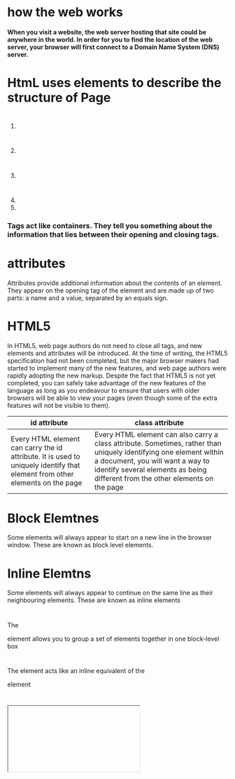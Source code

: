 # how the web works
#### When you visit a website, the web server hosting that site could be anywhere in the world. In order for you to find the location of the web server, your browser will first connect to a Domain Name System (DNS) server.

# HtmL uses elements to describe the structure of Page
1. <h1></h1>
2. <h2></h2>
3. <p></p>
4. <html></html>
5. <body></body>

### Tags act like containers. They tell you something about the information that lies between their opening and closing tags.

# attributes
Attributes provide additional information about the contents of an element. They appear on the opening tag of the element and are made up of two parts: a name and a value, separated by an equals sign.

# HTML5
In HTML5, web page authors do not need to close all tags, and new elements and attributes will be introduced. At the time of writing, the HTML5 specification had not been completed, but the major browser makers had started to implement many of the new features, and web page authors were rapidly adopting the new markup.
Despite the fact that HTML5 is not yet completed, you can safely take advantage of the new features of the language as long as you endeavour to ensure that users with older browsers will be able to view your pages (even though some of the extra features will not be visible to them).

id attribute | class attribute 
-------------|----------------
Every HTML element can carry the id attribute. It is used to uniquely identify that element from other elements on the page | Every HTML element can also carry a class attribute. Sometimes, rather than uniquely identifying one element within a document, you will want a way to identify several elements as being different from the other elements on the page

# Block Elemtnes
Some elements will always appear to start on a new line in the browser window. These are known as block level elements.

# Inline Elemtns 
Some elements will always appear to continue on the same line as their neighbouring elements. These are known as inline elements

# <div>
The <div> element allows you to group a set of elements together in one block-level box

# <span>
The <span> element acts like an inline equivalent of the <div> element

# <iframe>
An iframe is like a little window that has been cut into your page — and in that window you can see another page. The term iframe is an abbreviation of inline frame.
  
# <meta>
The <meta> element lives inside the <head> element and contains information about that web page.

# <nav>
The <nav> element is used to contain the major navigational blocks on the site such as the primary site navigation.
  
# <article>
The <article> element acts as a container for any section of a page that could stand alone and potentially be syndicated.

# <aside>
The <aside> element has two purposes, depending on whether it is inside an <article> element or not.

# <section>
The <section> element groups related content together, and typically each section would have its own heading.
  
# <hgroup>
The purpose of the <hgroup> element is to group together a set of one or more <h1> through <h6> elements so that they are treated as one single heading.
  
# <figure>
 It can be used to contain any content that is referenced from the main flow of an article (not just images)
  
#  <figcaption>
 provides a text decription for the content of the <figure> element.
 
# WireFrames
A wireframe is a simple sketch of the key information that needs to go on each page of a site. It shows the hierarchy of the information and how much space it might require.

# Process & Design:-
1. It's important to understand who your target audience  X is, why they would come to your site, what information they want to find and when they are likely to return.
2. Site maps allow you to plan the structure of a site
3. Wireframes allow you to organize the information that will need to go on each page.
4. Design is about communication. Visual hierarchy helps visitors understand what you are trying to tell them.
5. You can differentiate between pieces of information using size, color, and style.
6. You can use grouping and similarity to help simplify the information you present.

# What is script?
A script is a series of instructions that a computer can follow to achieve a goal. 

# Objects(Things)
In computer programming, each physical thing in the world can be represented as an **object**.

Each object can have its own: 
1. Properties
2. Events
3. Methods
Together they create a working model of that object.

# Events 
In the real world, people interact with objects. These interactions can change the values of the properties in these objects.

# METHODS
Methods represent things people need to do with objects. They can retrieve or update the values of an object's properties.





  



